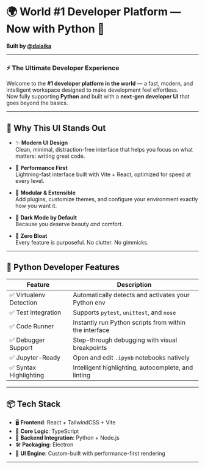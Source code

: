 # 🌍 World #1 Developer Platform — Now with Python 🐍  
**Built by [@daiaika](https://github.com/daiaika)**

---

### ⚡ The Ultimate Developer Experience  
Welcome to the **#1 developer platform in the world** — a fast, modern, and intelligent workspace designed to make development feel effortless.  
Now fully supporting **Python** and built with a **next-gen developer UI** that goes beyond the basics.

---

## 🧠 Why This UI Stands Out

- ✨ **Modern UI Design**  
  Clean, minimal, distraction-free interface that helps you focus on what matters: writing great code.

- 🚀 **Performance First**  
  Lightning-fast interface built with Vite + React, optimized for speed at every level.

- 🧩 **Modular & Extensible**  
  Add plugins, customize themes, and configure your environment exactly how you want it.

- 🌙 **Dark Mode by Default**  
  Because you deserve beauty *and* comfort.

- 🎯 **Zero Bloat**  
  Every feature is purposeful. No clutter. No gimmicks.

---

## 🐍 Python Developer Features

| Feature                    | Description                                              |
|----------------------------|----------------------------------------------------------|
| ✅ Virtualenv Detection     | Automatically detects and activates your Python env      |
| ✅ Test Integration         | Supports `pytest`, `unittest`, and `nose`                |
| ✅ Code Runner              | Instantly run Python scripts from within the interface   |
| ✅ Debugger Support         | Step-through debugging with visual breakpoints           |
| ✅ Jupyter-Ready            | Open and edit `.ipynb` notebooks natively                |
| ✅ Syntax Highlighting      | Intelligent highlighting, autocomplete, and linting      |

---

## 📦 Tech Stack

- 🖥️ **Frontend**: React + TailwindCSS + Vite  
- 🧠 **Core Logic**: TypeScript  
- 🔌 **Backend Integration**: Python + Node.js  
- 🛠️ **Packaging**: Electron  
- 🎨 **UI Engine**: Custom-built with performance-first rendering

---
